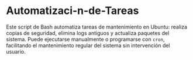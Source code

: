 # Automatizaci-n-de-Tareas
Este script de Bash automatiza tareas de mantenimiento en Ubuntu: realiza copias de seguridad, elimina logs antiguos y actualiza paquetes del sistema. Puede ejecutarse manualmente o programarse con `cron`, facilitando el mantenimiento regular del sistema sin intervención del usuario.
